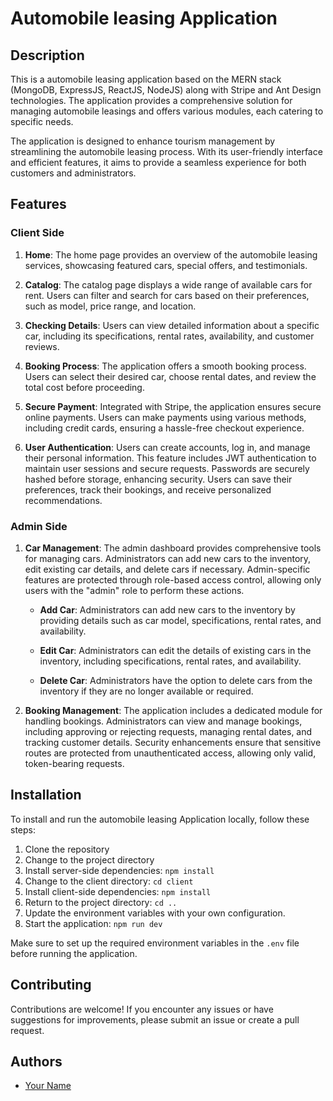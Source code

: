 # Automobile leasing Application

## Description

This is a automobile leasing application based on the MERN stack (MongoDB, ExpressJS, ReactJS, NodeJS) along with Stripe and Ant Design technologies. The application provides a comprehensive solution for managing automobile leasings and offers various modules, each catering to specific needs.

The application is designed to enhance tourism management by streamlining the automobile leasing process. With its user-friendly interface and efficient features, it aims to provide a seamless experience for both customers and administrators.

## Features

### Client Side

1. **Home**: The home page provides an overview of the automobile leasing services, showcasing featured cars, special offers, and testimonials.

2. **Catalog**: The catalog page displays a wide range of available cars for rent. Users can filter and search for cars based on their preferences, such as model, price range, and location.

3. **Checking Details**: Users can view detailed information about a specific car, including its specifications, rental rates, availability, and customer reviews.

4. **Booking Process**: The application offers a smooth booking process. Users can select their desired car, choose rental dates, and review the total cost before proceeding.

5. **Secure Payment**: Integrated with Stripe, the application ensures secure online payments. Users can make payments using various methods, including credit cards, ensuring a hassle-free checkout experience.

6. **User Authentication**: Users can create accounts, log in, and manage their personal information. This feature includes JWT authentication to maintain user sessions and secure requests. Passwords are securely hashed before storage, enhancing security. Users can save their preferences, track their bookings, and receive personalized recommendations.

### Admin Side

1. **Car Management**: The admin dashboard provides comprehensive tools for managing cars. Administrators can add new cars to the inventory, edit existing car details, and delete cars if necessary. Admin-specific features are protected through role-based access control, allowing only users with the "admin" role to perform these actions.

   - **Add Car**: Administrators can add new cars to the inventory by providing details such as car model, specifications, rental rates, and availability.

   - **Edit Car**: Administrators can edit the details of existing cars in the inventory, including specifications, rental rates, and availability.

   - **Delete Car**: Administrators have the option to delete cars from the inventory if they are no longer available or required.

2. **Booking Management**: The application includes a dedicated module for handling bookings. Administrators can view and manage bookings, including approving or rejecting requests, managing rental dates, and tracking customer details. Security enhancements ensure that sensitive routes are protected from unauthenticated access, allowing only valid, token-bearing requests.


## Installation

To install and run the automobile leasing Application locally, follow these steps:

1. Clone the repository
2. Change to the project directory
3. Install server-side dependencies: `npm install`
4. Change to the client directory: `cd client`
5. Install client-side dependencies: `npm install`
6. Return to the project directory: `cd ..`
7. Update the environment variables with your own configuration.
8. Start the application: `npm run dev`

Make sure to set up the required environment variables in the `.env` file before running the application.

## Contributing

Contributions are welcome! If you encounter any issues or have suggestions for improvements, please submit an issue or create a pull request.

## Authors

- [Your Name](https://github.com/javesshhh)
